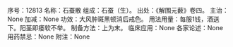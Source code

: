 序号：12813
名称：石蚕散
组成：石蚕（生）。
出处：《解围元薮》卷四。
主治：None
加减：None
功效：大风肿斑黑顿消后戒色。
用法用量：每服1钱，酒送下。阳茎即痿软不举。
制备方法：上为末。
临床应用：None
各家论述：None
用药禁忌：None
附注：None
